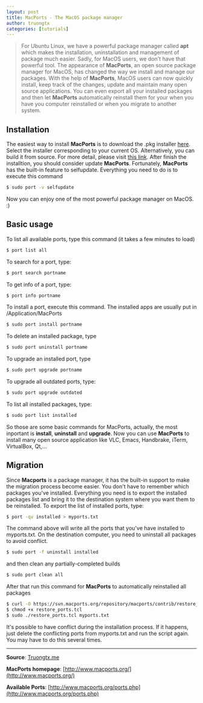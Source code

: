 ```yaml
---
layout: post
title: MacPorts - The MacOS package manager
author: truongtx
categories: [tutorials]
---
```


> For Ubuntu Linux, we have a powerful package manager called **apt**
which makes the installation, uninstallation and management of package
much easier. Sadly, for MacOS users, we don't have that powerful tool.
The appearance of **MacPorts**, an open source package manager for
MacOS, has changed the way we install and manage our packages. With the
help of **MacPorts**, MacOS users can now quickly install, keep track of
the changes, update and maintain many open source applications. You can
even export all your installed packages and then let **MacPorts**
automatically reinstall them for your when you have you computer
reinstalled or when you migrate to another system.

## Installation

The easiest way to install **MacPorts** is to download the .pkg
installer [here](http://www.macports.org/install.php). Select the
installer corresponding to your current OS. Alternatively, you can build
it from source. For more detail, please visit [this
link](http://www.macports.org/install.php). After finish the
installtion, you should consider update **MacPorts**. Fortunately,
**MacPorts** has the built-in feature to selfupdate. Everything you need
to do is to execute this command

```bash
$ sudo port -v selfupdate
```

Now you can enjoy one of the most powerful package manager on MacOS. :)

## Basic usage

To list all available ports, type this command (it takes a few minutes
to load)

```bash
$ port list all
```

To search for a port, type:

```bash
$ port search portname
```

To get info of a port, type:

```bash
$ port info portname
```

To install a port, execute this command. The installed apps are usually
put in /Application/MacPorts

```bash
$ sudo port install portname
```

To delete an installed package, type

```bash
$ sudo port uninstall portname
```

To upgrade an installed port, type

```bash
$ sudo port upgrade portname
```

To upgrade all outdated ports, type:

```bash
$ sudo port upgrade outdated
```

To list all installed packages, type:

```bash
$ sudo port list installed
```

So those are some basic commands for MacPorts, actually, the most
inportant is **install**, **uninstall** and **upgrade**. Now you can use
**MacPorts** to install many open source application like VLC, Emacs,
Handbrake, iTerm, VirtualBox, Qt,...

## Migration

Since **Macports** is a package manager, it has the built-in support to
make the migration process become easier. You don't have to remember
which packages you've installed. Everything you need is to export the
installed packages list and bring it to the destination system where you
want them to be reinstalled. To export the list of installed ports,
type:

```bash
$ port -qv installed > myports.txt
```

The command above will write all the ports that you've have installed to
myports.txt. On the destination computer, you need to uninstall all
packages to avoid conflict.

```bash
$ sudo port -f uninstall installed
```

and then clean any partially-completed builds

```bash
$ sudo port clean all
```

After that run this command for **MacPorts** to automatically
reinstalled all packages

```bash
$ curl -O https://svn.macports.org/repository/macports/contrib/restore_ports/restore_ports.tcl
$ chmod +x restore_ports.tcl
$ sudo ./restore_ports.tcl myports.txt
```

It's possible to have conflict during the installation process. If it
happens, just delete the conflicting ports from myports.txt and run the
script again. You may have to do this several times.

* * * * *

**Source**:
[Truongtx.me](http://truongtx.me/2013/01/01/macports-the-macos-package-manager/)

**MacPorts homepage**:
[http://www.macports.org/](http://www.macports.org/)

**Available Ports**:
[http://www.macports.org/ports.php](http://www.macports.org/ports.php)
